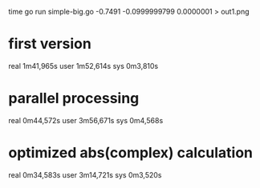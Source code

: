 time go run simple-big.go -0.7491 -0.0999999799 0.0000001 > out1.png

# first version
real	1m41,965s
user	1m52,614s
sys	0m3,810s

# parallel processing
real	0m44,572s
user	3m56,671s
sys	0m4,568s

# optimized abs(complex) calculation
real	0m34,583s
user	3m14,721s
sys	0m3,520s

